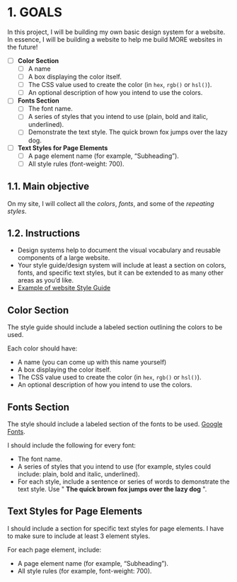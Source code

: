 # 1. GOALS

In this project, I will be building my own basic design system for a website. In essence, I will be building a website to help me build MORE websites in the future!

- [ ] **Color Section**
  - [ ] A name
  - [ ] A box displaying the color itself.
  - [ ] The CSS value used to create the color (in `hex`, `rgb()` or `hsl()`).
  - [ ] An optional description of how you intend to use the colors.
- [ ] **Fonts Section**
  - [ ] The font name.
  - [ ] A series of styles that you intend to use (plain, bold and italic, underlined).
  - [ ] Demonstrate the text style. The quick brown fox jumps over the lazy dog.
- [ ] **Text Styles for Page Elements**
  - [ ] A page element name (for example, “Subheading”).
  - [ ] All style rules (font-weight: 700).

## 1.1. Main objective

On my site, I will collect all the _colors_, _fonts_, and some of the _repeating styles_.

## 1.2. Instructions

- Design systems help to document the visual vocabulary and reusable components of a large website.
- Your style guide/design system will include at least a section on colors, fonts, and specific text styles, but it can be extended to as many other areas as you’d like.
- [Example of website Style Guide](https://content.codecademy.com/PRO/independent-practice-projects/website-design-system/example/index.html?_gl=1*rh6sqr*_ga*MzA2NDYwNzAyNC4xNzA4NTE5NzA5*_ga_3LRZM6TM9L*MTcxMzQzNDAxNi4xMDEuMS4xNzEzNDM2MDAxLjUyLjAuMA..)

## Color Section

The style guide should include a labeled section outlining the colors to be used.

Each color should have:

- A name (you can come up with this name yourself)
- A box displaying the color itself.
- The CSS value used to create the color (in `hex`, `rgb()` or `hsl()`).
- An optional description of how you intend to use the colors.

## Fonts Section

The style should include a labeled section of the fonts to be used. [Google Fonts](https://fonts.google.com/).

I should include the following for every font:

- The font name.
- A series of styles that you intend to use (for example, styles could include: plain, bold and italic, underlined).
- For each style, include a sentence or series of words to demonstrate the text style. Use " **The quick brown fox jumps over the lazy dog** ".

## Text Styles for Page Elements

I should include a section for specific text styles for page elements. I have to make sure to include at least 3 element styles.

For each page element, include:

- A page element name (for example, “Subheading”).
- All style rules (for example, font-weight: 700).
